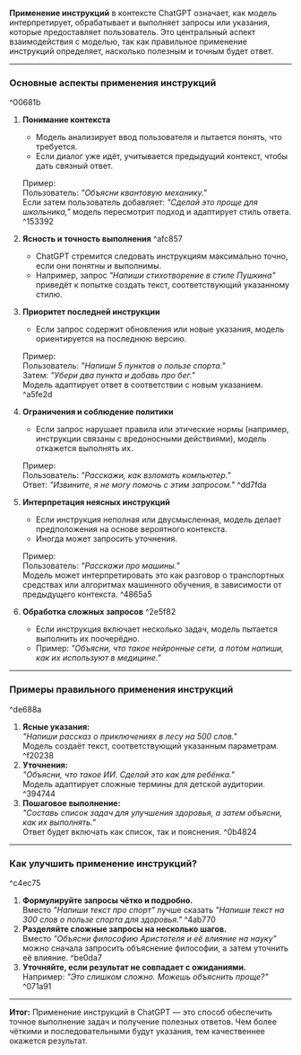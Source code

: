 **Применение инструкций** в контексте ChatGPT означает, как модель интерпретирует, обрабатывает и выполняет запросы или указания, которые предоставляет пользователь. Это центральный аспект взаимодействия с моделью, так как правильное применение инструкций определяет, насколько полезным и точным будет ответ.

---

### Основные аспекты применения инструкций

^00681b

1. **Понимание контекста**
    
    - Модель анализирует ввод пользователя и пытается понять, что требуется.
    - Если диалог уже идёт, учитывается предыдущий контекст, чтобы дать связный ответ.
    
    Пример:  
    Пользователь: _"Объясни квантовую механику."_  
    Если затем пользователь добавляет: _"Сделай это проще для школьника,"_ модель пересмотрит подход и адаптирует стиль ответа.
     ^153392
2. **Ясность и точность выполнения** ^afc857
    
    - ChatGPT стремится следовать инструкциям максимально точно, если они понятны и выполнимы.
    - Например, запрос _"Напиши стихотворение в стиле Пушкина"_ приведёт к попытке создать текст, соответствующий указанному стилю.
3. **Приоритет последней инструкции**
    
    - Если запрос содержит обновления или новые указания, модель ориентируется на последнюю версию.
    
    Пример:  
    Пользователь: _"Напиши 5 пунктов о пользе спорта."_  
    Затем: _"Убери два пункта и добавь про бег."_  
    Модель адаптирует ответ в соответствии с новым указанием.
     ^a5fe2d
4. **Ограничения и соблюдение политики**
    
    - Если запрос нарушает правила или этические нормы (например, инструкции связаны с вредоносными действиями), модель откажется выполнять их.
    
    Пример:  
    Пользователь: _"Расскажи, как взломать компьютер."_  
    Ответ: _"Извините, я не могу помочь с этим запросом."_
     ^dd7fda
5. **Интерпретация неясных инструкций**
    
    - Если инструкция неполная или двусмысленная, модель делает предположения на основе вероятного контекста.
    - Иногда может запросить уточнения.
    
    Пример:  
    Пользователь: _"Расскажи про машины."_  
    Модель может интерпретировать это как разговор о транспортных средствах или алгоритмах машинного обучения, в зависимости от предыдущего контекста.
     ^4865a5
6. **Обработка сложных запросов** ^2e5f82
    
    - Если инструкция включает несколько задач, модель пытается выполнить их поочерёдно.
    - Пример: _"Объясни, что такое нейронные сети, а потом напиши, как их используют в медицине."_

---

### Примеры правильного применения инструкций

^de688a

1. **Ясные указания:**  
    _"Напиши рассказ о приключениях в лесу на 500 слов."_  
    Модель создаёт текст, соответствующий указанным параметрам.
     ^f20238
2. **Уточнения:**  
    _"Объясни, что такое ИИ. Сделай это как для ребёнка."_  
    Модель адаптирует сложные термины для детской аудитории.
     ^394744
3. **Пошаговое выполнение:**  
    _"Составь список задач для улучшения здоровья, а затем объясни, как их выполнять."_  
    Ответ будет включать как список, так и пояснения.
     ^0b4824

---

### Как улучшить применение инструкций?

^c4ec75

1. **Формулируйте запросы чётко и подробно.**  
    Вместо _"Напиши текст про спорт"_ лучше сказать _"Напиши текст на 300 слов о пользе спорта для здоровья."_
     ^4ab770
2. **Разделяйте сложные запросы на несколько шагов.**  
    Вместо _"Объясни философию Аристотеля и её влияние на науку"_ можно сначала запросить объяснение философии, а затем уточнить её влияние.
     ^be0da7
3. **Уточняйте, если результат не совпадает с ожиданиями.**  
    Например: _"Это слишком сложно. Можешь объяснить проще?"_
     ^071a91

---

**Итог:** Применение инструкций в ChatGPT — это способ обеспечить точное выполнение задач и получение полезных ответов. Чем более чёткими и последовательными будут указания, тем качественнее окажется результат.